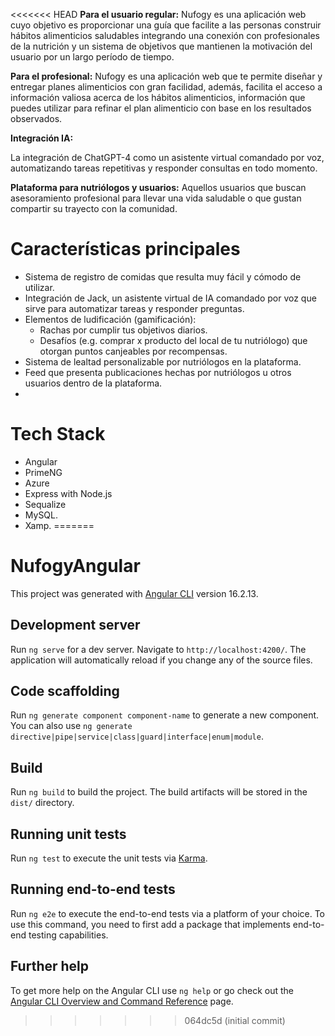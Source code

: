 <<<<<<< HEAD
**Para el usuario regular:**
Nufogy es una aplicación web cuyo objetivo es proporcionar una guía que facilite a las personas construir hábitos alimenticios saludables integrando una conexión con profesionales de la nutrición y un sistema de objetivos que mantienen la motivación del usuario por un largo período de tiempo.

**Para el profesional:**
Nufogy es una aplicación web que te permite diseñar y entregar planes alimenticios con gran facilidad, además, facilita el acceso a información valiosa acerca de los hábitos alimenticios, información que puedes utilizar para refinar el plan alimenticio con base en los resultados observados.

**Integración IA:**

La integración de ChatGPT-4 como un asistente virtual comandado por voz, automatizando tareas repetitivas y responder consultas en todo momento.

**Plataforma para nutriólogos y usuarios:**
Aquellos usuarios que buscan asesoramiento profesional para llevar una vida saludable o que gustan compartir su trayecto con la comunidad.

# Características principales

- Sistema de registro de comidas que resulta muy fácil y cómodo de utilizar.
- Integración de Jack, un asistente virtual de IA comandado por voz que sirve para automatizar tareas y responder preguntas.
- Elementos de ludificación (gamificación):
  - Rachas por cumplir tus objetivos diarios.
  - Desafíos (e.g. comprar x producto del local de tu nutriólogo) que otorgan puntos canjeables por recompensas.
- Sistema de lealtad personalizable por nutriólogos en la plataforma.
- Feed que presenta publicaciones hechas por nutriólogos u otros usuarios dentro de la plataforma.
-

# Tech Stack

- Angular
- PrimeNG
- Azure
- Express with Node.js
- Sequalize
- MySQL.
- Xamp.
=======
# NufogyAngular

This project was generated with [Angular CLI](https://github.com/angular/angular-cli) version 16.2.13.

## Development server

Run `ng serve` for a dev server. Navigate to `http://localhost:4200/`. The application will automatically reload if you change any of the source files.

## Code scaffolding

Run `ng generate component component-name` to generate a new component. You can also use `ng generate directive|pipe|service|class|guard|interface|enum|module`.

## Build

Run `ng build` to build the project. The build artifacts will be stored in the `dist/` directory.

## Running unit tests

Run `ng test` to execute the unit tests via [Karma](https://karma-runner.github.io).

## Running end-to-end tests

Run `ng e2e` to execute the end-to-end tests via a platform of your choice. To use this command, you need to first add a package that implements end-to-end testing capabilities.

## Further help

To get more help on the Angular CLI use `ng help` or go check out the [Angular CLI Overview and Command Reference](https://angular.io/cli) page.
>>>>>>> 064dc5d (initial commit)
